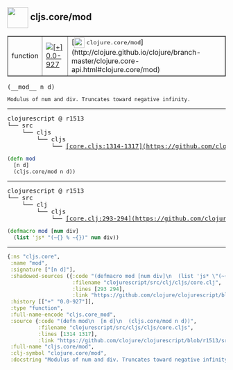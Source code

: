 ## <img width="48px" valign="middle" src="http://i.imgur.com/Hi20huC.png"> cljs.core/mod

 <table border="1">
<tr>
<td>function</td>
<td><a href="https://github.com/cljsinfo/api-refs/tree/0.0-927"><img valign="middle" alt="[+] 0.0-927" src="https://img.shields.io/badge/+-0.0--927-lightgrey.svg"></a> </td>
<td>
[<img height="24px" valign="middle" src="http://i.imgur.com/1GjPKvB.png"> <samp>clojure.core/mod</samp>](http://clojure.github.io/clojure/branch-master/clojure.core-api.html#clojure.core/mod)
</td>
</tr>
</table>

 <samp>
(__mod__ n d)<br>
</samp>

```
Modulus of num and div. Truncates toward negative infinity.
```

---

 <pre>
clojurescript @ r1513
└── src
    └── cljs
        └── cljs
            └── <ins>[core.cljs:1314-1317](https://github.com/clojure/clojurescript/blob/r1513/src/cljs/cljs/core.cljs#L1314-L1317)</ins>
</pre>

```clj
(defn mod
  [n d]
  (cljs.core/mod n d))
```


---

 <pre>
clojurescript @ r1513
└── src
    └── clj
        └── cljs
            └── <ins>[core.clj:293-294](https://github.com/clojure/clojurescript/blob/r1513/src/clj/cljs/core.clj#L293-L294)</ins>
</pre>

```clj
(defmacro mod [num div]
  (list 'js* "(~{} % ~{})" num div))
```

---

```clj
{:ns "cljs.core",
 :name "mod",
 :signature ["[n d]"],
 :shadowed-sources ({:code "(defmacro mod [num div]\n  (list 'js* \"(~{} % ~{})\" num div))",
                     :filename "clojurescript/src/clj/cljs/core.clj",
                     :lines [293 294],
                     :link "https://github.com/clojure/clojurescript/blob/r1513/src/clj/cljs/core.clj#L293-L294"}),
 :history [["+" "0.0-927"]],
 :type "function",
 :full-name-encode "cljs.core_mod",
 :source {:code "(defn mod\n  [n d]\n  (cljs.core/mod n d))",
          :filename "clojurescript/src/cljs/cljs/core.cljs",
          :lines [1314 1317],
          :link "https://github.com/clojure/clojurescript/blob/r1513/src/cljs/cljs/core.cljs#L1314-L1317"},
 :full-name "cljs.core/mod",
 :clj-symbol "clojure.core/mod",
 :docstring "Modulus of num and div. Truncates toward negative infinity."}

```
